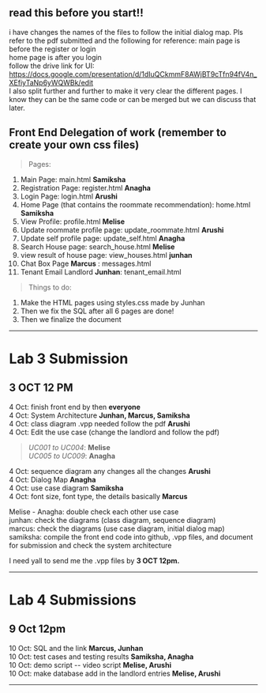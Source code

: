 ## read this before you start!!
i have changes the names of the files to follow the initial dialog map. Pls refer to the pdf submitted and the following for reference: 
main page is before the register or login <br>
home page is after you login <br>
follow the drive link for UI: <br>
https://docs.google.com/presentation/d/1dIuQCkmmF8AWjBT9cTfn94fV4n_XEfiyTaNp6yWQWBk/edit
<br>
I also split further and further to make it very clear the different pages. I know they can be the same code or can be merged but we can discuss that later. 


## Front End Delegation of work (remember to create your own css files)
> Pages:
1. Main Page: main.html **Samiksha**
2. Registration Page: register.html **Anagha** 
3. Login Page: login.html **Arushi** 
4. Home Page (that contains the roommate recommendation): home.html **Samiksha**
5. View Profile: profile.html **Melise** 
6. Update roommate profile page: update_roommate.html **Arushi**
7. Update self profile page: update_self.html **Anagha**
8. Search House page: search_house.html **Melise**
9. view result of house page: view_houses.html **junhan**
10. Chat Box Page **Marcus** : messages.html
11. Tenant Email Landlord **Junhan**: tenant_email.html


> Things to do:
1. Make the HTML pages using styles.css made by Junhan 
2. Then we fix the SQL after all 6 pages are done!
3. Then we finalize the document


---

# Lab 3 Submission 
## **3 OCT 12 PM**

4 Oct: finish front end by then **everyone**   <br>
4 Oct: System Architecture **Junhan, Marcus, Samiksha**  <br>
4 Oct: class diagram .vpp needed follow the pdf **Arushi**  <br>
4 Oct: Edit the use case (change the landlord and follow the pdf)  <br>

   >*UC001 to UC004*: **Melise**  <br>
   >*UC005 to UC009*: **Anagha**  <br>

4 Oct: sequence diagram any changes all the changes  **Arushi**  <br>
4 Oct: Dialog Map **Anagha**  <br>
4 Oct: use case diagram **Samiksha**  <br>
4 Oct: font size, font type, the details basically **Marcus**   <br>

Melise - Anagha: double check each other use case <br>
junhan: check the diagrams (class diagram, sequence diagram) <br>
marcus: check the diagrams (use case diagram, initial dialog map) <br>
samiksha: compile the front end code into github, .vpp files, and document for submission and check the system architecture <br>


I need yall to send me the .vpp files by **3 OCT 12pm.** <br>

----


# Lab 4 Submissions 
## **9 Oct 12pm** 
10 Oct: SQL and the link **Marcus, Junhan**  <br>
10 Oct: test cases and testing results **Samiksha, Anagha**  <br>
10 Oct: demo script -- video script **Melise, Arushi**  <br>
10 Oct: make database add in the landlord entries **Melise, Arushi**  <br>

---








